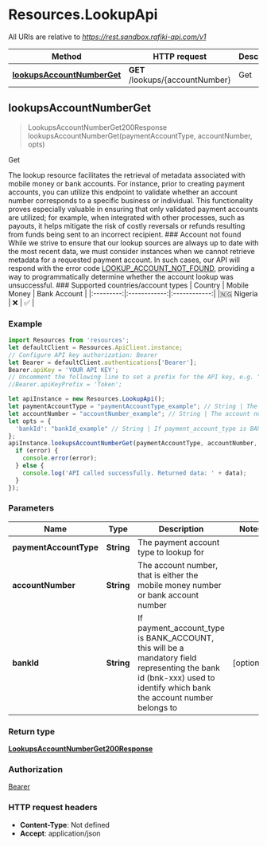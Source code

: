 # Resources.LookupApi

All URIs are relative to *https://rest.sandbox.rafiki-api.com/v1*

Method | HTTP request | Description
------------- | ------------- | -------------
[**lookupsAccountNumberGet**](LookupApi.md#lookupsAccountNumberGet) | **GET** /lookups/{accountNumber} | Get



## lookupsAccountNumberGet

> LookupsAccountNumberGet200Response lookupsAccountNumberGet(paymentAccountType, accountNumber, opts)

Get

The lookup resource facilitates the retrieval of metadata associated with mobile money or bank accounts. For instance, prior to creating payment accounts, you can utilize this endpoint to validate whether an account number corresponds to a specific business or individual.  This functionality proves especially valuable in ensuring that only validated payment accounts are utilized; for example, when integrated with other processes, such as payouts, it helps mitigate the risk of costly reversals or refunds resulting from funds being sent to an incorrect recipient.  ### Account not found  While we strive to ensure that our lookup sources are always up to date with the most recent data, we must consider instances when we cannot retrieve metadata for a requested payment account.  In such cases, our API will respond with the error code [LOOKUP_ACCOUNT_NOT_FOUND](error-codes#lookup_account_not_found-http-404), providing a way to programmatically determine whether the account lookup was unsuccessful.  ### Supported countries/account types  |  Country  | Mobile Money | Bank Account | |:---------:|:------------:|:------------:| |🇳🇬 Nigeria |      ❌      |      ✅      | 

### Example

```javascript
import Resources from 'resources';
let defaultClient = Resources.ApiClient.instance;
// Configure API key authorization: Bearer
let Bearer = defaultClient.authentications['Bearer'];
Bearer.apiKey = 'YOUR API KEY';
// Uncomment the following line to set a prefix for the API key, e.g. "Token" (defaults to null)
//Bearer.apiKeyPrefix = 'Token';

let apiInstance = new Resources.LookupApi();
let paymentAccountType = "paymentAccountType_example"; // String | The payment account type to lookup for
let accountNumber = "accountNumber_example"; // String | The account number, that is either the mobile money number or bank account number
let opts = {
  'bankId': "bankId_example" // String | If payment_account_type is BANK_ACCOUNT, this will be a mandatory field representing the bank id (bnk-xxx) used to identify which bank the account number belongs to
};
apiInstance.lookupsAccountNumberGet(paymentAccountType, accountNumber, opts, (error, data, response) => {
  if (error) {
    console.error(error);
  } else {
    console.log('API called successfully. Returned data: ' + data);
  }
});
```

### Parameters


Name | Type | Description  | Notes
------------- | ------------- | ------------- | -------------
 **paymentAccountType** | **String**| The payment account type to lookup for | 
 **accountNumber** | **String**| The account number, that is either the mobile money number or bank account number | 
 **bankId** | **String**| If payment_account_type is BANK_ACCOUNT, this will be a mandatory field representing the bank id (bnk-xxx) used to identify which bank the account number belongs to | [optional] 

### Return type

[**LookupsAccountNumberGet200Response**](LookupsAccountNumberGet200Response.md)

### Authorization

[Bearer](../README.md#Bearer)

### HTTP request headers

- **Content-Type**: Not defined
- **Accept**: application/json

